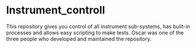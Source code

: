 # Instrument_controll
This repository gives you control of all instrument sub-systems, has built-in processes and allows easy scripting to make tests.
Oscar was one of the three people who developed and maintained the repository.
